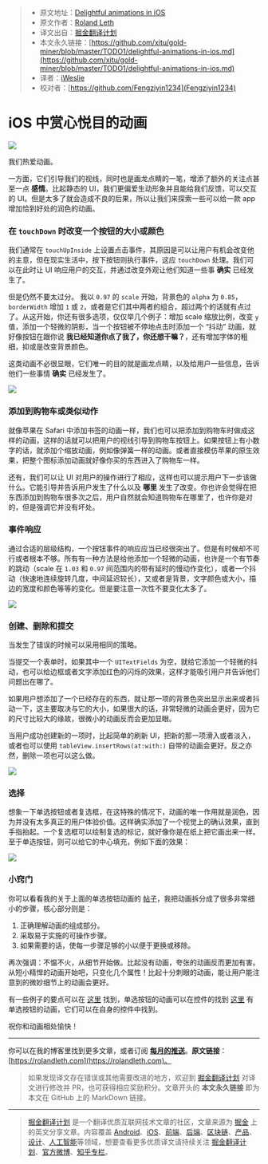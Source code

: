 > * 原文地址：[Delightful animations in iOS](https://medium.com/flawless-app-stories/delightful-animations-in-ios-7607e49945eb)
> * 原文作者：[Roland Leth](https://medium.com/@rolandleth)
> * 译文出自：[掘金翻译计划](https://github.com/xitu/gold-miner)
> * 本文永久链接：[https://github.com/xitu/gold-miner/blob/master/TODO1/delightful-animations-in-ios.md](https://github.com/xitu/gold-miner/blob/master/TODO1/delightful-animations-in-ios.md)
> * 译者：[iWeslie](https://github.com/iWeslie)
> * 校对者：[https://github.com/Fengziyin1234](Fengziyin1234)

# iOS 中赏心悦目的动画

![](https://cdn-images-1.medium.com/max/2560/1*LCqWZwVc8XhXjrlESW0zeA.png)

我们热爱动画。

一方面，它们引导我们的视线，同时也是画龙点睛的一笔，增添了额外的关注点甚至一点 **感情**。比起静态的 UI，我们更偏爱生动形象并且能给我们反馈，可以交互的 UI。但是太多了就会造成不良的后果，所以让我们来探索一些可以给一款 app 增加恰到好处的润色的动画。

### 在 `touchDown` 时改变一个按钮的大小或颜色

我们通常在 `touchUpInside` 上设置点击事件，其原因是可以让用户有机会改变他的主意，但在现实生活中，按下按钮则执行事件，这应 `touchDown` 处理。我们可以在此时让 UI 响应用户的交互，并通过改变外观让他们知道一些事 **确实** 已经发生了。

但是仍然不要太过分。
我以 `0.97` 的 `scale` 开始，背景色的 `alpha` 为 `0.85`，`borderWidth` 增加 `1` 或 `2`，或者是它们其中两者的组合，超过两个的话就有点过了。从这开始，你还有很多选项，仅仅举几个例子：增加 scale 缩放比例，改变 `y` 值，添加一个轻微的阴影，当一个按钮被不停地点击时添加一个 “抖动” 动画，就好像按钮在跟你说 **我已经知道你点了我了，你还想干嘛？**，还有增加字体的粗细，抑或是改变背景颜色。

这类动画不必很显眼，它们唯一的目的就是画龙点睛，以及给用户一些信息，告诉他们一些事情 **确实** 已经发生了。

![](https://cdn-images-1.medium.com/max/800/1*IK5eAI5eafqPS677Zs-GCw.gif)

### 添加到购物车或类似动作

就像苹果在 Safari 中添加书签的动画一样，我们也可以把添加到购物车时做成这样的动画，这样的话就可以把用户的视线引导到购物车按钮上。如果按钮上有小数字的话，就添加个缩放动画，例如像弹簧一样的动画。或者直接模仿苹果的原生效果，把整个图标添加动画就好像你买的东西进入了购物车一样。

还有，我们可以让 UI 对用户的操作进行了相应，这样也可以提示用户下一步该做什么。它能引导并告诉用户发生了什么以及 **哪里** 发生了改变。你也许会觉得在把东西添加到购物车很多次之后，用户自然就会知道购物车在哪里了，也许你是对的，但是强调它并没有坏处。

### 事件响应

通过合适的层级结构，一个按钮事件的响应应当已经很突出了。但是有时候却不可行或者根本不够。所有有一种方法是给他添加一个轻微的动画，也许是一个有节奏的跳动（scale 在 `1.03` 和 `0.97` 间范围内的带有延时的慢动作变化），或者一个抖动（快速地连续旋转几度，中间延迟较长），又或者是背景，文字颜色或大小，描边的宽度和颜色等等的变化。但是要注意一次性不要变化太多了。

![](https://cdn-images-1.medium.com/max/800/1*NAwiqTIbcce-WuTmvhlL3w.gif)

### 创建、删除和提交

当发生了错误的时候可以采用相同的策略。

当提交一个表单时，如果其中一个 `UITextFields` 为空，就给它添加一个轻微的抖动，也可以给边框或者文字添加红色的闪烁的效果，这样才能吸引用户并告诉他们问题出在哪了。

如果用户想添加了一个已经存在的东西，就让那一项的背景色突出显示出来或者抖动一下，这主要取决与它的大小，如果很大的话，非常轻微的动画会更好，因为它的尺寸比较大的缘故，很微小的动画反而会更加显眼。

当用户成功创建新的一项时，比起简单的刷新 UI，把新的那一项滑入或者淡入，或者也可以使用 `tableView.insertRows(at:with:)` 自带的动画会更好。反之亦然，删除一项也可以这么做。

![](https://cdn-images-1.medium.com/max/800/1*2Ikp1rb46s7ctWm4Rx68Cg.gif)

### 选择

想象一下单选按钮或者复选框，在这特殊的情况下，动画的唯一作用就是润色，因为并没有太多真正的用户体验价值。这样确实添加了一个视觉上的确认效果，直到手指抬起。一个复选框可以绘制复选的标记，就好像你是在纸上把它画出来一样。至于单选按钮，则可以给它的中心填充，例如下面的效果：

![](https://cdn-images-1.medium.com/max/800/0*m9ePRKHt7KycWrqJ.gif)

### 小窍门

你可以看看我的关于上面的单选按钮动画的 [帖子](https://rolandleth.com/lthradiobutton)，我把动画拆分成了很多非常细小的步骤，核心部分则是：

1. 正确理解动画的组成部分。
2. 采取易于实施的可操作步骤。
3. 如果需要的话，使每一步骤足够的小以便于更换或移除。

再次强调：不愠不火，从细节开始做。比起没有动画，夸张的动画反而更加有害。从短小精悍的动画开始吧，只变化几个属性！比起十分刺眼的动画，能让用户能注意到的微妙细节上的动画会更好。

有一些例子的要点可以在 [这里](https://gist.github.com/rolandleth/421dcde6757b942ac7102fea435fd3c3) 找到，单选按钮的动画可以在控件的找到 [这里](https://github.com/rolandleth/LTHRadioButton) 有单选按钮的动画，它们可以在自身的控件中找到。

祝你和动画相处愉快！

* * *

你可以在我的博客里找到更多文章，或者订阅 [**每月的推送**](https://rolandleth.us19.list-manage.com/subscribe?u=0d9e49508950cd57917dd7e87&id=7e4ef109bd)。**原文链接**：[https://rolandleth.com](https://rolandleth.com)。

> 如果发现译文存在错误或其他需要改进的地方，欢迎到 [掘金翻译计划](https://github.com/xitu/gold-miner) 对译文进行修改并 PR，也可获得相应奖励积分。文章开头的 **本文永久链接** 即为本文在 GitHub 上的 MarkDown 链接。


---

> [掘金翻译计划](https://github.com/xitu/gold-miner) 是一个翻译优质互联网技术文章的社区，文章来源为 [掘金](https://juejin.im) 上的英文分享文章。内容覆盖 [Android](https://github.com/xitu/gold-miner#android)、[iOS](https://github.com/xitu/gold-miner#ios)、[前端](https://github.com/xitu/gold-miner#前端)、[后端](https://github.com/xitu/gold-miner#后端)、[区块链](https://github.com/xitu/gold-miner#区块链)、[产品](https://github.com/xitu/gold-miner#产品)、[设计](https://github.com/xitu/gold-miner#设计)、[人工智能](https://github.com/xitu/gold-miner#人工智能)等领域，想要查看更多优质译文请持续关注 [掘金翻译计划](https://github.com/xitu/gold-miner)、[官方微博](http://weibo.com/juejinfanyi)、[知乎专栏](https://zhuanlan.zhihu.com/juejinfanyi)。
